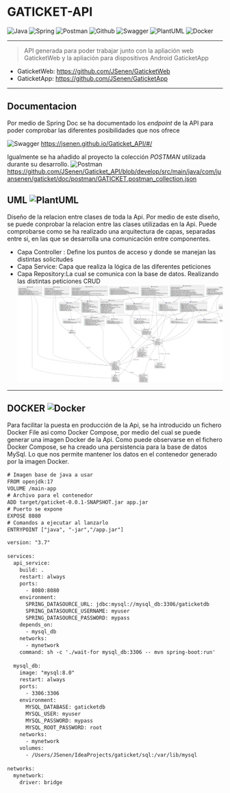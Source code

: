 # GATICKET-API

![Java](https://img.shields.io/badge/Java-red?style=for-the-badge&logo=Java&logoColor=white)
![Spring](https://img.shields.io/badge/SpringBoot-green?style=for-the-badge&logo=spring&logoColor=white)
![Postman](https://img.shields.io/badge/Postman-orange?style=for-the-badge&logo=postman&logoColor=white)
![Github](https://img.shields.io/badge/github-black?style=for-the-badge&logo=github&logoColor=white)
![Swagger](https://img.shields.io/badge/swagger-green?style=for-the-badge&logo=swagger&logoColor=black)
![PlantUML](https://img.shields.io/badge/PlantUML-orange?style=for-the-badge&logo=PlantUML&logoColor=black)
![Docker](https://img.shields.io/badge/Docker-blue?style=for-the-badge&logo=Docker&logoColor=white)

***

> API generada para poder trabajar junto con la apliación web GaticketWeb y la apliación para dispositivos Android GaticketApp
    
* GaticketWeb: https://github.com/JSenen/GaticketWeb
* GaticketApp: https://github.com/JSenen/GaticketApp

***
## Documentacion
Por medio de Spring Doc se ha documentado los *_endpoint_* de la API para poder comprobar las diferentes posibilidades
que nos ofrece

![Swagger](https://img.shields.io/badge/swagger-green?style=for-the-badge&logo=swagger&logoColor=black) https://jsenen.github.io/Gaticket_API/#/

Igualmente se ha añadido al proyecto la colección _POSTMAN_ utilizada durante su desarrollo.
![Postman](https://img.shields.io/badge/Postman-orange?style=for-the-badge&logo=postman&logoColor=white) https://github.com/JSenen/Gaticket_API/blob/develop/src/main/java/com/juansenen/gaticket/doc/postman/GATICKET.postman_collection.json

## UML ![PlantUML](https://img.shields.io/badge/PlantUML-orange?style=for-the-badge&logo=PlantUML&logoColor=black)

Diseño de la relacion entre clases de toda la Api. 
Por medio de este diseño, se puede conprobar la relacion entre las clases utilizadas en la Api.
Puede comprobarse como se ha realizado una arquitectura de capas, separadas entre si, en las que se desarrolla una comunicación
entre componentes.

* Capa Controller : Define los puntos de acceso y donde se manejan las distintas solicitudes
* Capa Service: Capa que realiza la lógica de las diferentes peticiones
* Capa Repository:La cual se comunica con la base de datos. Realizando las distintas peticiones CRUD
![img.png](https://github.com/JSenen/Gaticket_API/blob/develop/src/main/java/com/juansenen/gaticket/doc/uml/Uml.png)
***

## DOCKER ![Docker](https://img.shields.io/badge/Docker-blue?style=for-the-badge&logo=Docker&logoColor=white)

Para facilitar la puesta en producción de la Api, se ha introducido un fichero Docker File asi como Docker Compose, por medio del
cual se puede generar una imagen Docker de la Api. Como puede observarse en el fichero Docker Compose, se ha creado una 
persistencia para la base de datos MySql. Lo que nos permite mantener los datos en el contenedor generado por la imagen Docker.

```
# Imagen base de java a usar
FROM openjdk:17
VOLUME /main-app
# Archivo para el contenedor
ADD target/gaticket-0.0.1-SNAPSHOT.jar app.jar
# Puerto se expone
EXPOSE 8080
# Comandos a ejecutar al lanzarlo
ENTRYPOINT ["java", "-jar","/app.jar"]

```
```
version: "3.7"

services:
  api_service:
    build: .
    restart: always
    ports:
      - 8080:8080
    environment:
      SPRING_DATASOURCE_URL: jdbc:mysql://mysql_db:3306/gaticketdb
      SPRING_DATASOURCE_USERNAME: myuser
      SPRING_DATASOURCE_PASSWORD: mypass
    depends_on:
      - mysql_db
    networks:
      - mynetwork
    command: sh -c './wait-for mysql_db:3306 -- mvn spring-boot:run'

  mysql_db:
    image: "mysql:8.0"
    restart: always
    ports:
      - 3306:3306
    environment:
      MYSQL_DATABASE: gaticketdb
      MYSQL_USER: myuser
      MYSQL_PASSWORD: mypass
      MYSQL_ROOT_PASSWORD: root
    networks:
      - mynetwork
    volumes:
      - /Users/JSenen/IdeaProjects/gaticket/sql:/var/lib/mysql

networks:
  mynetwork:
    driver: bridge
```